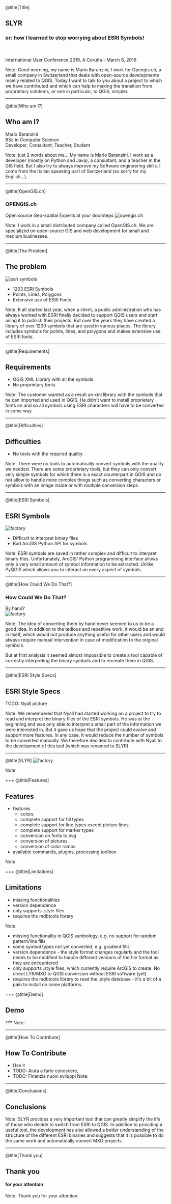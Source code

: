 @title[Title]

## <span class="green">SLYR</span>
### or: how I learned to stop worrying about ESRI Symbols!
<br>
<br>
<span class="byline">International User Conference 2019, A Coruña - March 6, 2019</span>

Note:
Good morning, my name is Mario Baranzini, I work for Opengis.ch, a small company
in Switzerland that deals with open-source developments mainly related to QGIS.
Today I want to talk to you about a project to which we have contributed and
which can help to making the transition from proprietary solutions, or one
in particular, to QGIS, simpler.

---
@title[Who am I?]
## Who am <span class="green">I</span>?
<span class="green">Mario Baranzini</span>  
BSc in Computer Science  
Developer, Consultant, Teacher, Student

Note:
just 2 words about me...
My name is Mario Baranzini.
I work as a developer (mostly on Python and Java), a consultant, and a teacher in the GIS field. But I also try to always improve my Software engineering skills. I come from the Italian speaking part of Switzerland (so sorry for my English...).

---
@title[OpenGIS.ch]
### <span class="green">OPENGIS.ch</span> 
Open source Geo-spatial Experts at your doorsteps
![opengis.ch](assets/images/opengis_team.png)

Note:
I work in a small distributed company called OpenGIS.ch. We are
specialized on open-source GIS and web development for small and medium
businesses.

---
@title[The Problem]
## The problem
![esri symbols](assets/images/esri_symbols.png)

- 1203 ESRI Symbols
- Points, Lines, Polygons
- Extensive use of ESRI Fonts

Note:
It all started last year, when a client, a public administration who has
always worked with ESRI finally decided to support QGIS users and start using it
to publish their projects. But over the years they have created a library of
over 1200 symbols that are used in various places. The library includes symbols
for points, lines, and polygons and makes extensive use of ESRI fonts.

---
@title[Requirements]
## Requirements
- QGIS XML Library with all the symbols
- No proprietary fonts

Note:
The customer wanted as a result an xml library with the symbols that he can
imported and used in QGIS. He didn't want to install proprietary fonts on and so
all symbols using ESRI characters will have to be converted in some way.

---
@title[Difficulties]
## Difficulties
- No tools with the required quality

Note:
There were no tools to automatically convert symbols with the quality we
needed. There are some proprietary tools, but they can only convert very simple
symbols for which there is a exact counterpart in QGIS and do not allow to
handle more complex things such as converting characters or symbols with an
image inside or with multiple conversion steps.

---
@title[ESRI Symbols]
## ESRI Symbols
![factory](assets/images/binary.png)

- Difficult to interpret binary files
- Bad ArcGIS Python API for symbols

Note:
ESRI symbols are saved in rather complex and difficult to interpret binary
files. Unfortunately, ArcGIS' Python programming interface allows only a very
small amount of symbol information to be extracted. Unlike PyQGIS which allows
you to interact on every aspect of symbols.

---
@title[How Could We Do That?]
### How Could We Do That?
By hand?  
![factory](assets/images/chinese_factory.jpg)


Note:
The idea of converting them by hand never seemed to us to be a good idea. In
addition to the tedious and repetitive work, it would be an end in itself, which
would not produce anything useful for other users and would always require
manual intervention in case of modification to the original symbols.

But at first analysis it seemed almost impossible to create a tool capable of
correctly interpreting the binary symbols and to recreate them in QGIS.

---
@title[ESRI Style Specs]
## ESRI Style Specs
TODO: Nyall picture

Note:
We remembered that Nyall had started working on a project to try to read and
interpret the binary files of the ESRI symbols. He was at the beginning and was
only able to interpret a small part of the information we were interested
in. But it gave us hope that the project could evolve and support more
features. In any case, it would reduce the number of symbols to be converted
manually. We therefore decided to contribute with Nyall to the development of this tool
(which was renamed to SLYR).

---
@title[SLYR]
![factory](assets/images/slyr.png)

Note:

+++
@title[Features]
## Features
- features
  - colors
  - complete support for fill types
  - complete support for line types except picture lines
  - complete support for marker types
  - conversion on fonts to svg
  - conversion of pictures
  - conversion of color ramps
- available commands, plugins, processing toolbox

Note:

+++
@title[Limitations]
## Limitations
- missing functionalities
- version dependence
- only supports .style files
- requires the mdbtools library

Note:
- missing functionality in QGIS symbology, e.g. no support for random
  pattern/line fills
- some symbol types not yet converted, e.g. gradient fills
- version dependence - the style format changes regularly and the tool needs
  to be modified to handle different versions of the file format as they are
  encountered
- only supports .style files, which currently require ArcGIS to create. No
  direct LYR/MXD to QGIS conversion without ESRI software (yet)
- requires the mdbtools library to read the .style database - it's a bit of a
pain to install on some platforms.

+++
@title[Demo]
## Demo
???
Note:

---
@title[How To Contribute]
## How To Contribute
- Use it
- TODO: Aiuta a farlo conoscere, 
- TODO: Finanzia nuovi sviluppi
Note:

---
@title[Conclusions]
## Conclusions

Note:
SLYR provides a very important tool that can greatly simplify the life of those
who decide to switch from ESRI to QGIS. In addition to providing a useful tool,
the development has also allowed a better understanding of the structure of the
different ESRI binaries and suggests that it is possible to do the same work and
automatically convert MXD projects.

---
@title[Thank you]
## Thank <span class="green">you</span>
#### for your attention
Note:
Thank you for your attention.
